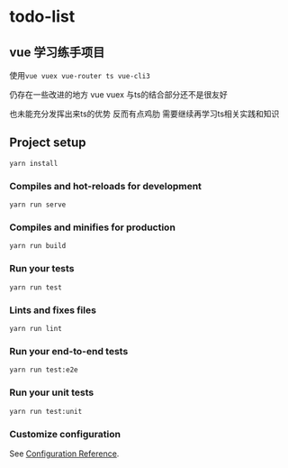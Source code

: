 # todo-list

## vue 学习练手项目

使用`vue vuex vue-router ts vue-cli3 `

仍存在一些改进的地方 vue vuex 与ts的结合部分还不是很友好

也未能充分发挥出来ts的优势 反而有点鸡肋 需要继续再学习ts相关实践和知识

## Project setup
```
yarn install
```

### Compiles and hot-reloads for development
```
yarn run serve
```

### Compiles and minifies for production
```
yarn run build
```

### Run your tests
```
yarn run test
```

### Lints and fixes files
```
yarn run lint
```

### Run your end-to-end tests
```
yarn run test:e2e
```

### Run your unit tests
```
yarn run test:unit
```

### Customize configuration
See [Configuration Reference](https://cli.vuejs.org/config/).

